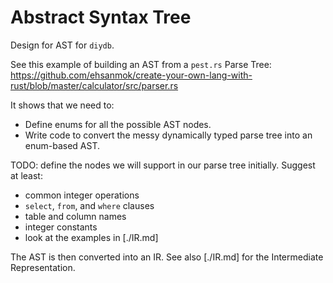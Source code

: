 Abstract Syntax Tree
====================

Design for AST for `diydb`.

See this example of building an AST from a `pest.rs` Parse Tree: https://github.com/ehsanmok/create-your-own-lang-with-rust/blob/master/calculator/src/parser.rs

It shows that we need to:
- Define enums for all the possible AST nodes.
- Write code to convert the messy dynamically typed parse tree into an enum-based AST.

TODO: define the nodes we will support in our parse tree initially.  Suggest at least:

- common integer operations
- `select`, `from`, and `where` clauses
- table and column names
- integer constants
- look at the examples in [./IR.md]

The AST is then converted into an IR.  See also [./IR.md] for the Intermediate Representation.

